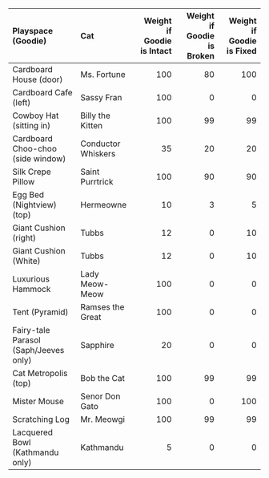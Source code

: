 | Playspace (Goodie)                    | Cat                |   Weight if Goodie is Intact |   Weight if Goodie is Broken |   Weight if Goodie is Fixed |
|:--------------------------------------|:-------------------|-----------------------------:|-----------------------------:|----------------------------:|
| Cardboard House (door)                | Ms. Fortune        |                          100 |                           80 |                         100 |
| Cardboard Cafe (left)                 | Sassy Fran         |                          100 |                            0 |                           0 |
| Cowboy Hat (sitting in)               | Billy the Kitten   |                          100 |                           99 |                          99 |
| Cardboard Choo-choo (side window)     | Conductor Whiskers |                           35 |                           20 |                          20 |
| Silk Crepe Pillow                     | Saint Purrtrick    |                          100 |                           90 |                          90 |
| Egg Bed (Nightview) (top)             | Hermeowne          |                           10 |                            3 |                           5 |
| Giant Cushion (right)                 | Tubbs              |                           12 |                            0 |                          10 |
| Giant Cushion (White)                 | Tubbs              |                           12 |                            0 |                          10 |
| Luxurious Hammock                     | Lady Meow-Meow     |                          100 |                            0 |                           0 |
| Tent (Pyramid)                        | Ramses the Great   |                          100 |                            0 |                           0 |
| Fairy-tale Parasol (Saph/Jeeves only) | Sapphire           |                           20 |                            0 |                           0 |
| Cat Metropolis (top)                  | Bob the Cat        |                          100 |                           99 |                          99 |
| Mister Mouse                          | Senor Don Gato     |                          100 |                            0 |                         100 |
| Scratching Log                        | Mr. Meowgi         |                          100 |                           99 |                          99 |
| Lacquered Bowl (Kathmandu only)       | Kathmandu          |                            5 |                            0 |                           0 |